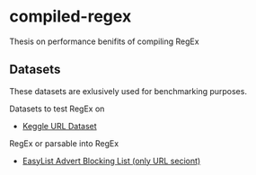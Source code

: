 # compiled-regex

Thesis on performance benifits of compiling RegEx

## Datasets

These datasets are exlusively used for benchmarking purposes.

Datasets to test RegEx on

* [Keggle URL Dataset](https://www.kaggle.com/datasets/teseract/urldataset)

RegEx or parsable into RegEx

* [EasyList Advert Blocking List (only URL seciont)](https://easylist.to/easylist/easylist.txt)

